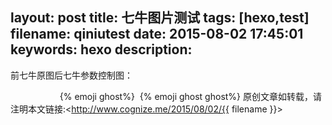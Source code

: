 layout: post
title: 七牛图片测试
tags: [hexo,test]
filename: qiniutest
date: 2015-08-02 17:45:01
keywords: hexo
description:
---
前七牛原图后七牛参数控制图：
<!--more-->
<img src="{%test%}2014-11-18-1.jpg" alt=""></img>
<img src="{%test%}2014-11-18-1.jpg{%suffix%}" alt=""></img>
<img src="{%test%}2014-11-19-lm.jpg" alt=""></img>
<img src="{%test%}2014-11-19-lm.jpg{%suffix%}" alt=""></img>
<img src="{%test%}2014-11-20-installpackage.jpg" alt=""></img>
<img src="{%test%}2014-11-20-installpackage.jpg{%suffix%}" alt=""></img>
<img src="{%test%}2014-11-21-qq.jpg" alt=""></img>
<img src="{%test%}2014-11-21-qq.jpg{%suffix%}" alt=""></img>
<img src="{%test%}2014-11-22-pvalue.jpg" alt=""></img>
<img src="{%test%}2014-11-22-pvalue.jpg{%suffix%}" alt=""></img>
<img src="{%test%}2015-1-14-words2.jpg" alt=""></img>
<img src="{%test%}2015-1-14-words2.jpg{%suffix%}" alt=""></img>
<img src="{%test%}2c0343f7.jpg" alt=""></img>
<img src="{%test%}2c0343f7.jpg{%suffix%}" alt=""></img>
<img src="{%test%}43e39040.jpg" alt=""></img>
<img src="{%test%}43e39040.jpg{%suffix%}" alt=""></img>
<img src="{%test%}5cf8b62b.jpg" alt=""></img>
<img src="{%test%}5cf8b62b.jpg{%suffix%}" alt=""></img>
<img src="{%test%}6e609595.jpg" alt=""></img>
<img src="{%test%}6e609595.jpg{%suffix%}" alt=""></img>
{% emoji ghost%}
<img src="{%test%}2014-11-18-1.jpg{%suffix%}" alt=""></img>
{% emoji ghost ghost%}
原创文章如转载，请注明本文链接:<http://www.cognize.me/2015/08/02/{{ filename }}>